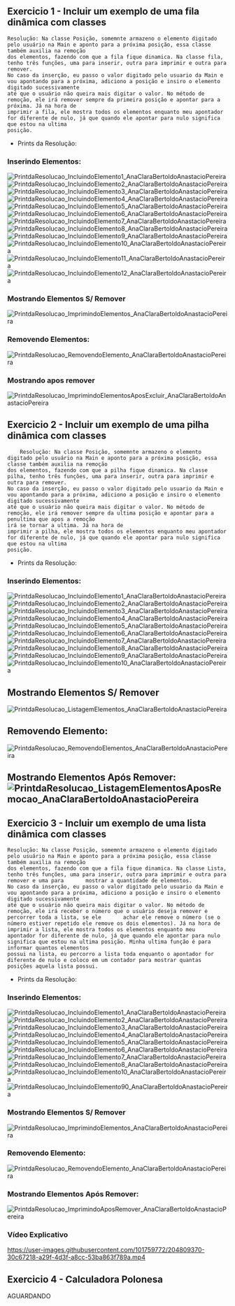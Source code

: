 
## Exercicio 1 - Incluir um exemplo de uma fila dinâmica com classes

    Resolução: Na classe Posição, somemnte armazeno o elemento digitado pelo usuário na Main e aponto para a próxima posição, essa classe também auxilia na remoção 
    dos elementos, fazendo com que a fila fique dinamica. Na classe fila, tenho três funções, uma para inserir, outra para imprimir e outra para remover.
    No caso da inserção, eu passo o valor digitado pelo usuario da Main e vou apontando para a próxima, adiciono a posição e insiro o elemento digitado sucessivamente
    até que o usuário não queira mais digitar o valor. No método de remoção, ele irá remover sempre da primeira posição e apontar para a próxima. Já na hora de     
    imprimir a fila, ele mostra todos os elementos enquanto meu apontador for diferente de nulo, já que quando ele apontar para nulo significa que estou na ultima 
    posição.
    
    
+ Prints da Resolução: 

### Inserindo Elementos:
![PrintdaResolucao_IncluindoElemento1_AnaClaraBertoldoAnastacioPereira](https://user-images.githubusercontent.com/101759772/203767000-5d271527-24d3-4d2a-829d-52f3fbc7d601.jpg)
![PrintdaResolucao_IncluindoElemento2_AnaClaraBertoldoAnastacioPereira](https://user-images.githubusercontent.com/101759772/203767002-2fc9cffd-0fb5-45c3-b03b-21e6ee6eb38f.jpg)
![PrintdaResolucao_IncluindoElemento3_AnaClaraBertoldoAnastacioPereira](https://user-images.githubusercontent.com/101759772/203767006-ccbfa937-f199-45b5-abb1-8d784b1f7c9b.jpg)
![PrintdaResolucao_IncluindoElemento4_AnaClaraBertoldoAnastacioPereira](https://user-images.githubusercontent.com/101759772/203767007-5b554363-46b8-4a60-80c6-e482bd5f33c7.jpg)
![PrintdaResolucao_IncluindoElemento5_AnaClaraBertoldoAnastacioPereira](https://user-images.githubusercontent.com/101759772/203767011-b8e781d9-442d-46ac-a3bf-b6ae30edbb8e.jpg)
![PrintdaResolucao_IncluindoElemento6_AnaClaraBertoldoAnastacioPereira](https://user-images.githubusercontent.com/101759772/203767013-5c74d941-b12f-40ac-8c56-c7b415f8f6f0.jpg)
![PrintdaResolucao_IncluindoElemento7_AnaClaraBertoldoAnastacioPereira](https://user-images.githubusercontent.com/101759772/203766976-b741de0b-6161-45d6-881f-f5318acb746e.jpg)
![PrintdaResolucao_IncluindoElemento8_AnaClaraBertoldoAnastacioPereira](https://user-images.githubusercontent.com/101759772/203766983-b28bbc94-6fad-4d3e-8403-b48cd2f372c8.jpg)
![PrintdaResolucao_IncluindoElemento9_AnaClaraBertoldoAnastacioPereira](https://user-images.githubusercontent.com/101759772/203766991-b0898a54-672d-4cf1-ba08-301dedac583f.jpg)
![PrintdaResolucao_IncluindoElemento10_AnaClaraBertoldoAnastacioPereira](https://user-images.githubusercontent.com/101759772/203766993-560193d2-fa33-4513-b590-395e1e7e5874.jpg)
![PrintdaResolucao_IncluindoElemento11_AnaClaraBertoldoAnastacioPereira](https://user-images.githubusercontent.com/101759772/203766995-cc788911-f9e5-466d-831c-be70cc961496.jpg)
![PrintdaResolucao_IncluindoElemento12_AnaClaraBertoldoAnastacioPereira](https://user-images.githubusercontent.com/101759772/203766997-e96b3a87-4168-4915-bea3-ce6a624cabd2.jpg)

### Mostrando Elementos S/ Remover
![PrintdaResolucao_ImprimindoElementos_AnaClaraBertoldoAnastacioPereira](https://user-images.githubusercontent.com/101759772/203659828-0c7256ad-1655-4448-b363-b8f59ec15cfb.jpg)

### Removendo Elementos:
![PrintdaResolucao_RemovendoElemento_AnaClaraBertoldoAnastacioPereira](https://user-images.githubusercontent.com/101759772/203659853-5bdb79b0-1b5f-44ce-8ac5-670869f4dd5f.jpg)

### Mostrando apos remover
![PrintdaResolucao_ImprimindoElementosAposExcluir_AnaClaraBertoldoAnastacioPereira](https://user-images.githubusercontent.com/101759772/203659935-8e7b3c80-1f98-49d6-ad0b-4953ce3306ae.jpg)

## Exercicio 2 - Incluir um exemplo de uma pilha dinâmica com classes
    
        Resolução: Na classe Posição, somemnte armazeno o elemento digitado pelo usuário na Main e aponto para a próxima posição, essa classe também auxilia na remoção 
    dos elementos, fazendo com que a pilha fique dinamica. Na classe pilha, tenho três funções, uma para inserir, outra para imprimir e outra para remover.
    No caso da inserção, eu passo o valor digitado pelo usuario da Main e vou apontando para a próxima, adiciono a posição e insiro o elemento digitado sucessivamente
    até que o usuário não queira mais digitar o valor. No método de remoção, ele irá remover sempre da ultima posição e apontar para a penultima que apos a remoção
    irá se tornar a ultima. Já na hora de   
    imprimir a pilha, ele mostra todos os elementos enquanto meu apontador for diferente de nulo, já que quando ele apontar para nulo significa que estou na ultima 
    posição.
    
    
+ Prints da Resolução: 

### Inserindo Elementos:
![PrintdaResolucao_IncluindoElemento1_AnaClaraBertoldoAnastacioPereira](https://user-images.githubusercontent.com/101759772/203781629-5c5407d8-c536-4284-95a7-8a41663ce729.jpg)
![PrintdaResolucao_IncluindoElemento2_AnaClaraBertoldoAnastacioPereira](https://user-images.githubusercontent.com/101759772/203781630-d79ac913-0f98-42b2-aaea-b9d85df1dd4e.jpg)
![PrintdaResolucao_IncluindoElemento3_AnaClaraBertoldoAnastacioPereira](https://user-images.githubusercontent.com/101759772/203781634-55a52c98-14c9-41c7-bfb1-e4926b3df2af.jpg)
![PrintdaResolucao_IncluindoElemento4_AnaClaraBertoldoAnastacioPereira](https://user-images.githubusercontent.com/101759772/203781637-f6a3bfb0-e906-43b0-bc5d-cb7948e6f794.jpg)
![PrintdaResolucao_IncluindoElemento5_AnaClaraBertoldoAnastacioPereira](https://user-images.githubusercontent.com/101759772/203781638-59b8a196-07dc-403d-924d-36d2dec3db71.jpg)
![PrintdaResolucao_IncluindoElemento6_AnaClaraBertoldoAnastacioPereira](https://user-images.githubusercontent.com/101759772/203781641-7ed9c8d1-30e6-4a6e-9423-5c1213890bf2.jpg)
![PrintdaResolucao_IncluindoElemento7_AnaClaraBertoldoAnastacioPereira](https://user-images.githubusercontent.com/101759772/203781642-ff4d1533-36b2-433f-8c8a-13009d91acb3.jpg)
![PrintdaResolucao_IncluindoElemento8_AnaClaraBertoldoAnastacioPereira](https://user-images.githubusercontent.com/101759772/203781620-29375513-dd65-444b-a63c-901c40afe0c6.jpg)
![PrintdaResolucao_IncluindoElemento9_AnaClaraBertoldoAnastacioPereira](https://user-images.githubusercontent.com/101759772/203781625-3a9e84a3-7743-420b-ab82-87b19a87daae.jpg)
![PrintdaResolucao_IncluindoElemento10_AnaClaraBertoldoAnastacioPereira](https://user-images.githubusercontent.com/101759772/203781628-0eae8fc8-2c81-46ce-9811-5a40035fd015.jpg)

## Mostrando Elementos S/ Remover
![PrintdaResolucao_ListagemElementos_AnaClaraBertoldoAnastacioPereira](https://user-images.githubusercontent.com/101759772/203781700-e3acab79-7c35-423c-97fa-ac601e159703.jpg)

## Removendo Elemento:
![PrintdaResolucao_RemovendoElementos_AnaClaraBertoldoAnastacioPereira](https://user-images.githubusercontent.com/101759772/203781756-e36e3982-bc50-497c-adbf-8632281e6833.jpg)

## Mostrando Elementos Após Remover:![PrintdaResolucao_ListagemElementosAposRemocao_AnaClaraBertoldoAnastacioPereira](https://user-images.githubusercontent.com/101759772/203781803-3e01e311-7976-4cf3-aa59-4af24451d530.jpg)


## Exercicio 3 - Incluir um exemplo de uma lista dinâmica com classes

    Resolução: Na classe Posição, somemnte armazeno o elemento digitado pelo usuário na Main e aponto para a próxima posição, essa classe também auxilia na remoção 
    dos elementos, fazendo com que a fila fique dinamica. Na classe Lista, tenho três funções, uma para inserir, outra para imprimir e outra para remover e uma para       mostrar a quantidade de elementos.
    No caso da inserção, eu passo o valor digitado pelo usuario da Main e vou apontando para a próxima, adiciono a posição e insiro o elemento digitado sucessivamente
    até que o usuário não queira mais digitar o valor. No método de remoção, ele irá receber o número que o usuário deseja remover e percorrer toda a lista, se ele       achar ele remove o número (se o número estiver repetido ele remove os dois elementos). Já na hora de imprimir a lista, ele mostra todos os elementos enquanto meu     apontador for diferente de nulo, já que quando ele apontar para nulo significa que estou na ultima posição. Minha ultima função é para informar quantos elementos
    possui na lista, eu percorro a lista toda enquanto o apontador for diferente de nulo e coloco em um contador para mostrar quantas posições aquela lista possui.
    
+ Prints da Resolução: 

### Inserindo Elementos:
![PrintdaResolucao_IncluindoElemento1_AnaClaraBertoldoAnastacioPereira](https://user-images.githubusercontent.com/101759772/203766769-06e24f3c-4ce4-4082-8423-a2fcf1330e9a.jpg)
![PrintdaResolucao_IncluindoElemento2_AnaClaraBertoldoAnastacioPereira](https://user-images.githubusercontent.com/101759772/203766777-569959d4-d8d3-47f9-b798-ec88a2e62dd3.jpg)
![PrintdaResolucao_IncluindoElemento3_AnaClaraBertoldoAnastacioPereira](https://user-images.githubusercontent.com/101759772/203766780-35864cc6-47f6-47ff-acef-c8d57985d7ef.jpg)
![PrintdaResolucao_IncluindoElemento4_AnaClaraBertoldoAnastacioPereira](https://user-images.githubusercontent.com/101759772/203766781-18a600c7-5683-4f10-a9fc-877f37b5512c.jpg)
![PrintdaResolucao_IncluindoElemento5_AnaClaraBertoldoAnastacioPereira](https://user-images.githubusercontent.com/101759772/203766783-8f68a593-3661-4700-a5aa-f5e76844f78a.jpg)
![PrintdaResolucao_IncluindoElemento6_AnaClaraBertoldoAnastacioPereira](https://user-images.githubusercontent.com/101759772/203766784-798068b8-fafe-49a6-a4fa-4609868a9adb.jpg)
![PrintdaResolucao_IncluindoElemento7_AnaClaraBertoldoAnastacioPereira](https://user-images.githubusercontent.com/101759772/203766788-eb123dcb-84f5-4821-97b8-838d44803036.jpg)
![PrintdaResolucao_IncluindoElemento8_AnaClaraBertoldoAnastacioPereira](https://user-images.githubusercontent.com/101759772/203766791-002896fd-790d-400f-b90d-4b5909a7343f.jpg)
![PrintdaResolucao_IncluindoElemento10_AnaClaraBertoldoAnastacioPereira](https://user-images.githubusercontent.com/101759772/203766792-4d5b724f-2ad1-4670-b6e8-e5ee70d18870.jpg)
![PrintdaResolucao_IncluindoElemento90_AnaClaraBertoldoAnastacioPereira](https://user-images.githubusercontent.com/101759772/203766793-01210c94-9a61-4b77-ae73-4fef0a4c438e.jpg)

### Mostrando Elementos S/ Remover
![PrintdaResolucao_ImprimindoElementos_AnaClaraBertoldoAnastacioPereira](https://user-images.githubusercontent.com/101759772/203767121-7080864e-cc99-4656-bc5e-bfcfd40c3a4c.jpg)

### Removendo Elemento:
![PrintdaResolucao_RemovendoElemento_AnaClaraBertoldoAnastacioPereira](https://user-images.githubusercontent.com/101759772/203767430-fc73305d-b218-4e61-be2d-57a40f8bd4f3.jpg)

### Mostrando Elementos Após Remover:
![PrintdaResolucao_ImprimindoAposRemover_AnaClaraBertoldoAnastacioPereira](https://user-images.githubusercontent.com/101759772/203767873-3604388f-ed17-472f-9a58-2835ffebadd1.jpg)

### Vídeo Explicativo

https://user-images.githubusercontent.com/101759772/204809370-30c67218-a29f-4d3f-a8cc-53ba863f789a.mp4

## Exercicio 4 - Calculadora Polonesa

AGUARDANDO


